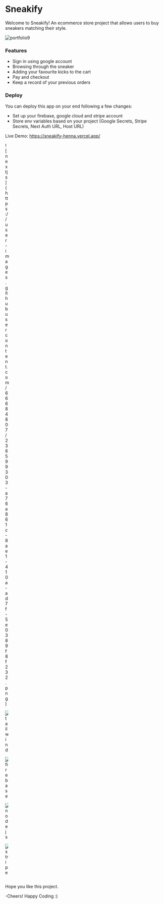 <h1>Sneakify</h1>
Welcome to Sneakify! An ecommerce store project that allows users to buy sneakers matching their style. 


![portfolio9](https://user-images.githubusercontent.com/66684807/236599375-fa64c664-1f0a-42f9-8a8a-8aef34339445.png)

<h3>
Features
</h3>
<ul>
  <li> Sign in using google account</li>
  <li>Browsing through the sneaker </li>
  <li>Adding your favourite kicks to the cart</li>
  <li>Pay and checkout</li>
  <li>Keep a record of your previous orders</li>
</ul>

<h3>
Deploy
</h3>

You can deploy this app on your end following a few changes:
- Set up your firebase, google cloud and stripe account
- Store env variables based on your project (Google Secrets, Stripe Secrets, Next Auth URL, Host URL)

Live Demo: https://sneakify-henna.vercel.app/

<div style="display: flex;">
  <div style="width: 10px;">
![nextjs](https://user-images.githubusercontent.com/66684807/236599303-a76a861c-8ae1-410a-ad7f-5e0389f8f232.png)
    
![tailwind](https://user-images.githubusercontent.com/66684807/236599307-d707b1ca-38e7-46f9-906e-3b8f5f1f9712.png)
    
![firebase](https://user-images.githubusercontent.com/66684807/236599313-81334cda-9b64-4bc5-8eab-e5f82ce3f687.png)
    
![nodejs](https://user-images.githubusercontent.com/66684807/236599322-a52e9f97-16b9-4d55-93ab-d468c3d320c3.png)
    
![stripe](https://user-images.githubusercontent.com/66684807/236599326-eec8a4d0-30d7-4768-b52a-3af0f7928334.png)
  </div>
</div>

Hope you like this project.
  
-Cheers! Happy Coding :)
